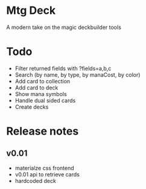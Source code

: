 # Mtg Deck

A modern take on the magic deckbuilder tools


# Todo

- Filter returned fields with ?fields=a,b,c
- Search (by name, by type, by manaCost, by color)
- Add card to collection
- Add card to deck
- Show mana symbols
- Handle dual sided cards
- Create decks

# Release notes

## v0.01

- materialze css frontend
- v0.01 api to retrieve cards
- hardcoded deck